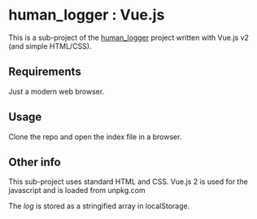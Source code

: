 # human_logger : Vue.js #

This is a sub-project of the [human_logger](../../../) project written with Vue.js v2 (and simple HTML/CSS).

## Requirements ##

Just a modern web browser.

## Usage ##

Clone the repo and open the index file in a browser.

## Other info ##

This sub-project uses standard HTML and CSS. Vue.js 2 is used for the javascript and is loaded from unpkg.com

The _log_ is stored as a stringified array in localStorage.